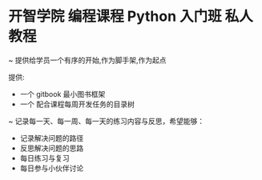# 开智学院 编程课程 Python 入门班 私人教程
~ 提供给学员一个有序的开始,作为脚手架,作为起点


提供:

- 一个 gitbook 最小图书框架
- 一个 配合课程每周开发任务的目录树

~ 记录每一天、每一周、每一天的练习内容与反思，希望能够：
* 记录解决问题的路径
* 反思解决问题的思路
* 每日练习与复习
* 每日参与小伙伴讨论
